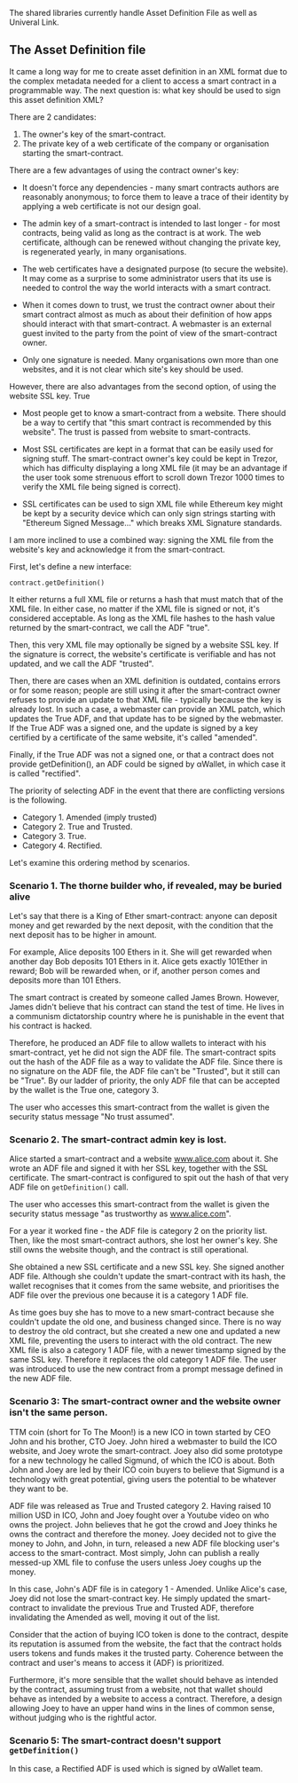 The shared libraries currently handle Asset Definition File as well as Univeral Link.

## The Asset Definition file ##

It came a long way for me to create asset definition in an XML format due to the complex metadata needed for a client to access a smart contract in a programmable way. The next question is: what key should be used to sign this asset definition XML?

There are 2 candidates:

1. The owner's key of the smart-contract.
2. The private key of a web certificate of the company or organisation starting the smart-contract.

There are a few advantages of using the contract owner's key:

- It doesn't force any dependencies - many smart contracts authors are reasonably anonymous; to force them to leave a trace of their identity by applying a web certificate is not our design goal.

- The admin key of a smart-contract is intended to last longer - for most contracts, being valid as long as the contract is at work. The web certificate, although can be renewed without changing the private key, is regenerated yearly, in many organisations.

- The web certificates have a designated purpose (to secure the website). It may come as a surprise to some administrator users that its use is needed to control the way the world interacts with a smart contract.

- When it comes down to trust, we trust the contract owner about their smart contract almost as much as about their definition of how apps should interact with that smart-contract. A webmaster is an external guest invited to the party from the point of view of the smart-contract owner.

- Only one signature is needed. Many organisations own more than one websites, and it is not clear which site's key should be used.

However, there are also advantages from the second option, of using the website SSL key.
True
- Most people get to know a smart-contract from a website. There should be a way to certify that "this smart contract is recommended by this website". The trust is passed from website to smart-contracts.

- Most SSL certificates are kept in a format that can be easily used for signing stuff. The smart-contract owner's key could be kept in Trezor, which has difficulty displaying a long XML file (it may be an advantage if the user took some strenuous effort to scroll down Trezor 1000 times to verify the XML file being signed is correct).

- SSL certificates can be used to sign XML file while Ethereum key might be kept by a security device which can only sign strings starting with "Ethereum Signed Message..." which breaks XML Signature standards.

I am more inclined to use a combined way: signing the XML file from the website's key and acknowledge it from the smart-contract.

First, let's define a new interface:

`contract.getDefinition()`

It either returns a full XML file or returns a hash that must match that of the XML file. In either case, no matter if the XML file is signed or not, it's considered acceptable. As long as the XML file hashes to the hash value returned by the smart-contract, we call the ADF "true".

Then, this very XML file may optionally be signed by a website SSL key. If the signature is correct, the website's certificate is verifiable and has not updated, and we call the ADF "trusted".

Then, there are cases when an XML definition is outdated, contains errors or for some reason; people are still using it after the smart-contract owner refuses to provide an update to that XML file - typically because the key is already lost. In such a case, a webmaster can provide an XML patch, which updates the True ADF, and that update has to be signed by the webmaster. If the True ADF was a signed one, and the update is signed by a key certified by a certificate of the same website, it's called "amended".

Finally, if the True ADF was not a signed one, or that a contract does not provide getDefinition(), an ADF could be signed by αWallet, in which case it is called "rectified".

The priority of selecting ADF in the event that there are conflicting versions is the following.

- Category 1. Amended (imply trusted)
- Category 2. True and Trusted.
- Category 3. True.
- Category 4. Rectified.

Let's examine this ordering method by scenarios.

### Scenario 1. The thorne builder who, if revealed, may be buried alive ###

Let's say that there is a King of Ether smart-contract: anyone can deposit money and get rewarded by the next deposit, with the condition that the next deposit has to be higher in amount.

For example, Alice deposits 100 Ethers in it. She will get rewarded when another day Bob deposits 101 Ethers in it. Alice gets exactly 101Ether in reward; Bob will be rewarded when, or if, another person comes and deposits more than 101 Ethers.

The smart contract is created by someone called James Brown. However, James didn't believe that his contract can stand the test of time. He lives in a communism dictatorship country where he is punishable in the event that his contract is hacked.

Therefore, he produced an ADF file to allow wallets to interact with his smart-contract, yet he did not sign the ADF file. The smart-contract spits out the hash of the ADF file as a way to validate the ADF file. Since there is no signature on the ADF file, the ADF file can't be "Trusted", but it still can be "True". By our ladder of priority, the only ADF file that can be accepted by the wallet is the True one, category 3.

The user who accesses this smart-contract from the wallet is given the security status message "No trust assumed".

### Scenario 2. The smart-contract admin key is lost. ###

Alice started a smart-contract and a website www.alice.com about it. She wrote an ADF file and signed it with her SSL key, together with the SSL certificate. The smart-contract is configured to spit out the hash of that very ADF file on `getDefinition()` call.

The user who accesses this smart-contract from the wallet is given the security status message "as trustworthy as www.alice.com".

For a year it worked fine - the ADF file is category 2 on the priority list. Then, like the most smart-contract authors, she lost her owner's key. She still owns the website though, and the contract is still operational.

She obtained a new SSL certificate and a new SSL key. She signed another ADF file. Although she couldn't update the smart-contract with its hash, the wallet recognises that it comes from the same website, and prioritises the ADF file over the previous one because it is a category 1 ADF file.

As time goes buy she has to move to a new smart-contract because she couldn't update the old one, and business changed since. There is no way to destroy the old contract, but she created a new one and updated a new XML file, preventing the users to interact with the old contract. The new XML file is also a category 1 ADF file, with a newer timestamp signed by the same SSL key. Therefore it replaces the old category 1 ADF file. The user was introduced to use the new contract from a prompt message defined in the new ADF file.

### Scenario 3: The smart-contract owner and the website owner isn't the same person. ###

TTM coin (short for To The Moon!) is a new ICO in town started by CEO John and his brother, CTO Joey. John hired a webmaster to build the ICO website, and Joey wrote the smart-contract. Joey also did some prototype for a new technology he called Sigmund, of which the ICO is about. Both John and Joey are led by their ICO coin buyers to believe that Sigmund is a technology with great potential, giving users the potential to be whatever they want to be.

ADF file was released as True and Trusted category 2. Having raised 10 million USD in ICO, John and Joey fought over a Youtube video on who owns the project. John believes that he got the crowd and Joey thinks he owns the contract and therefore the money. Joey decided not to give the money to John, and John, in turn, released a new ADF file blocking user's access to the smart-contract. Most simply, John can publish a really messed-up XML file to confuse the users unless Joey coughs up the money.

In this case, John's ADF file is in category 1 - Amended. Unlike Alice's case, Joey did not lose the smart-contract key. He simply updated the smart-contract to invalidate the previous True and Trusted ADF, therefore invalidating the Amended as well, moving it out of the list.

Consider that the action of buying ICO token is done to the contract, despite its reputation is assumed from the website, the fact that the contract holds users tokens and funds makes it the trusted party. Coherence between the contract and user's means to access it (ADF) is prioritized.

Furthermore, it's more sensible that the wallet should behave as intended by the contract, assuming trust from a website, not that wallet should behave as intended by a website to access a contract. Therefore, a design allowing Joey to have an upper hand wins in the lines of common sense, without judging who is the rightful actor.

### Scenario 5: The smart-contract doesn't support `getDefinition()` ###

In this case, a Rectified ADF is used which is signed by αWallet team.
